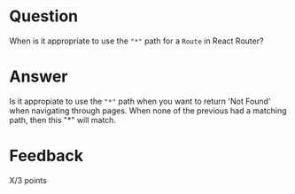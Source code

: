 # Question

When is it appropriate to use the `"*"` path for a `Route` in React Router?

# Answer
Is it appropiate to use the `"*"` path when you want to return 'Not Found' when 
navigating through pages. When none of the previous <Route> had a matching path, 
then this "*" will match.

# Feedback

X/3 points